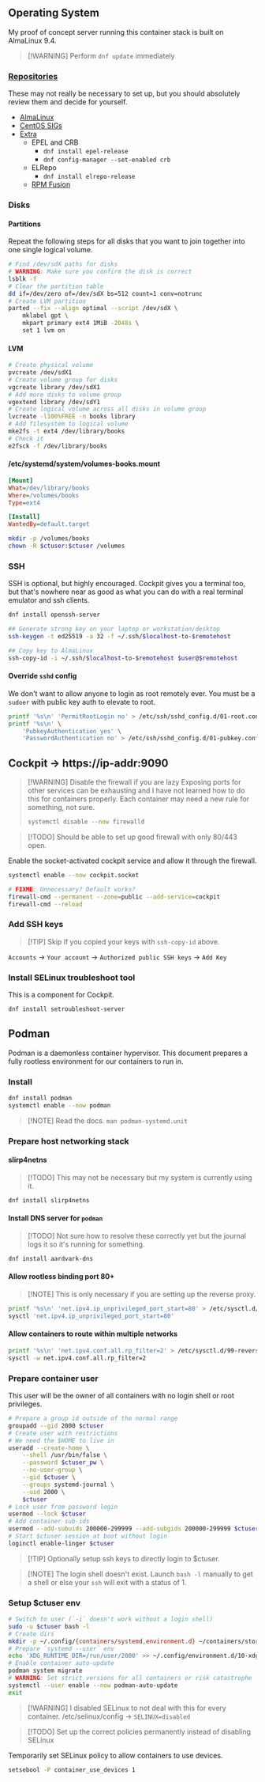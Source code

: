 ## Operating System

My proof of concept server running this container stack is built on AlmaLinux
9.4.

> [!WARNING] Perform `dnf update` immediately

### [Repositories](https://wiki.almalinux.org/repos/)

These may not really be necessary to set up, but you should absolutely review
them and decide for yourself.

- [AlmaLinux](https://wiki.almalinux.org/repos/AlmaLinux.html)
- [CentOS SIGs](https://wiki.almalinux.org/repos/CentOS.html)
- [Extra](https://wiki.almalinux.org/repos/Extras.html)
    - EPEL and CRB
        - `dnf install epel-release`
        - `dnf config-manager --set-enabled crb`
    - ELRepo
        - `dnf install elrepo-release`
    - [RPM Fusion](https://wiki.almalinux.org/documentation/epel-and-rpmfusion.html)

### Disks

#### Partitions

Repeat the following steps for all disks that you want to join together into
one single logical volume.

```bash
# Find /dev/sdX paths for disks
# WARNING: Make sure you confirm the disk is correct
lsblk -f
# Clear the partition table
dd if=/dev/zero of=/dev/sdX bs=512 count=1 conv=notrunc
# Create LVM partition
parted --fix --align optimal --script /dev/sdX \
    mklabel gpt \
    mkpart primary ext4 1MiB -2048s \
    set 1 lvm on
```

#### LVM

```bash
# Create physical volume
pvcreate /dev/sdX1
# Create volume group for disks
vgcreate library /dev/sdX1
# Add more disks to volume group
vgextend library /dev/sdY1
# Create logical volume across all disks in volume group
lvcreate -l100%FREE -n books library
# Add filesystem to logical volume
mke2fs -t ext4 /dev/library/books
# Check it
e2fsck -f /dev/library/books
```

#### /etc/systemd/system/volumes-books.mount

```ini
[Mount]
What=/dev/library/books
Where=/volumes/books
Type=ext4

[Install]
WantedBy=default.target
```

```bash
mkdir -p /volumes/books
chown -R $ctuser:$ctuser /volumes
```

### SSH

SSH is optional, but highly encouraged. Cockpit gives you a terminal too, but
that's nowhere near as good as what you can do with a real terminal emulator
and ssh clients.

```bash
dnf install openssh-server

## Generate strong key on your laptop or workstation/desktop
ssh-keygen -t ed25519 -a 32 -f ~/.ssh/$localhost-to-$remotehost

## Copy key to AlmaLinux
ssh-copy-id -i ~/.ssh/$localhost-to-$remotehost $user@$remotehost
```

#### Override `sshd` config

We don't want to allow anyone to login as root remotely ever. You must be a
`sudoer` with public key auth to elevate to root.

```bash
printf '%s\n' 'PermitRootLogin no' > /etc/ssh/sshd_config.d/01-root.conf
printf '%s\n' \
    'PubkeyAuthentication yes' \
    'PasswordAuthentication no' > /etc/ssh/sshd_config.d/01-pubkey.conf
```

## Cockpit -> https://ip-addr:9090

> [!WARNING] Disable the firewall if you are lazy
> Exposing ports for other services can be exhausting and I have not learned
> how to do this for containers properly. Each container may need a new rule
> for something, not sure.
> ```bash
> systemctl disable --now firewalld
> ```

> [!TODO] Should be able to set up good firewall with only 80/443 open.

Enable the socket-activated cockpit service and allow it through the firewall.

```bash
systemctl enable --now cockpit.socket

# FIXME: Unnecessary? Default works?
firewall-cmd --permanent --zone=public --add-service=cockpit
firewall-cmd --reload
```

### Add SSH keys

> [!TIP] Skip if you copied your keys with `ssh-copy-id` above.

`Accounts` -> `Your account` -> `Authorized public SSH keys` -> `Add Key`

### Install SELinux troubleshoot tool

This is a component for Cockpit.

```bash
dnf install setroubleshoot-server
```

## Podman

Podman is a daemonless container hypervisor. This document prepares a fully
rootless environment for our containers to run in.

### Install

```bash
dnf install podman
systemctl enable --now podman
```

> [!NOTE] Read the docs.
> `man podman-systemd.unit`

### Prepare host networking stack

#### slirp4netns

> [!TODO]
> This may not be necessary but my system is currently using it.

```bash
dnf install slirp4netns
```

#### Install DNS server for `podman`

> [!TODO]
> Not sure how to resolve these correctly yet but the journal logs it
> so it's running for something.

```bash
dnf install aardvark-dns
```
#### Allow rootless binding port 80+

> [!NOTE] This is only necessary if you are setting up the reverse proxy.

```bash
printf '%s\n' 'net.ipv4.ip_unprivileged_port_start=80' > /etc/sysctl.d/99-unprivileged-port-binding.conf
sysctl 'net.ipv4.ip_unprivileged_port_start=80'
```

#### Allow containers to route within multiple networks

```bash
printf '%s\n' 'net.ipv4.conf.all.rp_filter=2' > /etc/sysctl.d/99-reverse-path-loose.conf
sysctl -w net.ipv4.conf.all.rp_filter=2
```

### Prepare container user

This user will be the owner of all containers with no login shell or root
privileges.

```bash
# Prepare a group id outside of the normal range
groupadd --gid 2000 $ctuser
# Create user with restrictions
# We need the $HOME to live in
useradd --create-home \
    --shell /usr/bin/false \
    --password $ctuser_pw \
    --no-user-group \
    --gid $ctuser \
    --groups systemd-journal \
    --uid 2000 \
    $ctuser
# Lock user from password login
usermod --lock $ctuser
# Add container sub-ids
usermod --add-subuids 200000-299999 --add-subgids 200000-299999 $ctuser
# Start $ctuser session at boot without login
loginctl enable-linger $ctuser
```

> [!TIP] Optionally setup ssh keys to directly login to $ctuser.

> [!NOTE] The login shell doesn't exist.
> Launch `bash -l` manually to get a shell or else your `ssh` will exit with a
> status of 1.

### Setup $ctuser env

```bash
# Switch to user (`-i` doesn't work without a login shell)
sudo -u $ctuser bash -l
# Create dirs
mkdir -p ~/.config/{containers/systemd,environment.d} ~/containers/storage
# Prepare `systemd --user` env
echo 'XDG_RUNTIME_DIR=/run/user/2000' >> ~/.config/environment.d/10-xdg.conf
# Enable container auto-update
podman system migrate
# WARNING: Set strict versions for all containers or risk catastrophe
systemctl --user enable --now podman-auto-update
exit
```

> [!WARNING] I disabled SELinux to not deal with this for every container.
> /etc/selinux/config -> `SELINUX=disabled`

> [!TODO] Set up the correct policies permanently instead of disabling SELinux

Temporarily set SELinux policy to allow containers to use devices.

```bash
setsebool -P container_use_devices 1
```

